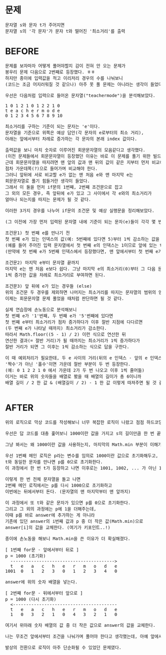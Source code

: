 # 문제

<pre>
문자열 s와 문자 t가 주어지면 
문자열 s의 '각 문자'가 문자 t와 떨어진 '최소거리'를 출력
</pre>

# BEFORE

<pre>
문제를 보자마자 어떻게 풀어야할지 감이 전혀 안 오는 문제가 
봉우리 문제 다음으로 2번째로 등장했다. ㅎㅎ
하지만 종이에 입력값을 적고 이리저리 경우의 수를 나눠보니
(코드는 조금 어지러워질 것 같으나) 아주 못 풀 문제는 아니라는 생각이 들었다.

우선은 다음처럼 입력으로 들어온 문자열("teachermode")을 분석해보았다.

1 0 1 2 1 0 1 2 2 1 0
t e a c h e r m o d e
0 1 2 3 4 5 6 7 8 9 10

최소거리를 구하는 기준이 되는 문자는 'e'이다.
문자열을 기준으로 위쪽은 예상 답안(각 문자의 e로부터의 최소 거리),
아래는 앞에서부터 차례로 증가하는 각 문자의 본래 index 값이다.

출력값을 보니 마치 숫자로 이루어진 회문문자열의 모음같다고 생각했다.
(이전 문제들에서 회문문자열이 등장했던 이유는 바로 이 문제를 풀기 위한 빌드업이었지 않을까)
근데 회문문자열을 따지려면 맨 앞의 값과 맨 뒤의 값이 같은 지부터 먼저 비교해서 
점차 가운데쪽(?)으로 들어가며 비교해야 한다.
그러니 앞뒤에 서로 비교할 e가 없는 맨 처음 e와 맨 마지막 e는
회문문자열로 풀기 힘들거란 생각이 들었다. 
그래서 이 둘을 먼저 if문의 1번째, 2번째 조건문으로 잡고
그 외의 모든 경우, 즉 앞뒤에 e가 있고 그 사이에서 각 e와의 최소거리가
얼마나 되는지를 따지는 문제가 될 것 같다.

이러한 3가지 경우를 나누어 if문의 조건문 및 예상 실행문을 정리해보았다.

(그 이전에 가장 먼저 입력된 문자열 내에 기준이 되는 문자(e)들이 각각 몇 번째 인덱스에 있는지부터 파악한다)

조건문1) 첫 번째 e를 만나기 전
첫 번째 e가 있는 인덱스의 값(예: 5번째에 있다면 5)부터 1씩 감소하는 값을 차례로 각 문자에 부여 
(예를 들어 주어진 입력 문자열에서 첫 번째 e의 인덱스는 1이므로 앞에 있는 t의 (e와의) 최소거리는 1이 된다)
(만약에 첫 번째 e가 5번째 인덱스에서 등장했다면, 맨 앞에서부터 첫 번째 e가 등장할 때까지 5, 4, 3,.. 순서로 최소거리가 부여될 것이다)

조건문2) 마지막 e부터 문자열 끝까지
마지막 e는 맨 처음 e보다 쉽다. 그냥 마지막 e의 최소거리(0)부터 그 다음 문자들에 
1씩 증가한 값을 차례로 최소거리로 부여하면 된다.

조건문3) 앞 뒤에 e가 있는 경우들 (else)
위의 조건문 두 경우를 제외하면 나머지는 최소거리를 따지는 문자열의 범위의 양 끝단에 e가 있는 경우이다.
이제는 회문문자열 문제 풀었을 때처럼 판단하면 될 것 같다.

실제 연습장에 손노동으로 분석해보니 
첫 번째 e가 '1'번째, 두 번째 e가 '5'번째에 있다면
첫 번째 e부터 최소거리가 점차 증가하다가 이후 절반 지점에 다다르면 
(두 번째 e가 나타날 때까지) 최소거리가 감소한다.
따라서 Math.floor((5 - 1) / 2) 이런 식으로 연산한 뒤 
연산한 결과(= 절반 거리)가 될 때까지는 최소거리가 1씩 증가하다가 
절반 거리가 되면 그 이후는 1씩 감소하는 식으로 답을 구한다.

이 때 예외처리가 필요한데, 두 e 사이의 거리(뒤의 e 인덱스 - 앞의 e 인덱스)가 
'짝수'가 아닌 '홀수'이면 가운데 절반 부분이 두 번 등장한다.
(예: 0 1 2 2 1 0 에서 가운데 2가 두 번 나오고 이후 1씩 줄어듦)
이거는 바로 위의 숫자들을 배열로 봤을 때 배열의 길이가 총 6이니까
배열 길이 / 2 한 값 & (배열길이 / 2) - 1 한 값 이렇게 따져주면 될 것 같다.

</pre>

# AFTER

<pre>
위의 로직으로 막상 코드를 작성해보니 너무 복잡한 로직이 나왔고 점점 하드코딩에 가까운 코드를 짜보아도 답이 나오지 않아서 고민하다가 답 코드를 확인했다.

우선은 답 코드를 대충 훑어보니 1000이란 값을 가지고 s의 길이만큼 한 번 끝까지 돌면서 증가하는 값을 더해준 뒤 다시 뒤에서부터 되돌아가면서 특정 조건에 해당할 경우 값을 빼주는 방식이었다.

그냥 봐서는 왜 1000이란 값을 사용하는지, 마지막의 Math.min 부분이 이해가 잘 안 되어서 코드를 치면서 콘솔을 찍어보며 분석해보았다.

우선 1번째 메인 로직은 p라는 변수를 임의로 1000이란 값으로 초기화해두고, p에 1씩 더하면서 answer에 추가하다가
t와 동일한 문자를 만나면 p를 0으로 초기화한다.
이 과정에서 한 번 t가 등장하고 나면 이후로는 1001, 1002, ... 가 아닌 1, 2, ... 처럼 1자리 숫자가 찍힌다.

이렇게 한 번 전체 문자열을 돌고 나면 
2번째 메인 로직에서는 p를 다시 1000으로 초기화하고
이번에는 뒤에서부터 돈다. (문자열의 맨 마지막부터 맨 앞까지)

이 과정에서 또 t와 같은 문자가 있으면 p를 0으로 초기화한다.
그리고 그 외의 과정에는 p에 1을 더해주는데, 
이때 p를 바로 answer에 추가하는 게 아니라 
기존에 있던 answer의 i번째 값과 p 중 더 작은 값(Math.min)으로 
answer[i]의 값을 교체한다. (여기가 키포인트..!)

종이에 손노동을 해보니 Math.min을 쓴 이유가 더 확실해졌다.

[ 1번째 for문 - 앞에서부터 뒤로 ]
p = 1000 (초기화)
  ---------------------------------------->
  t   e   a   c   h   e   r   m   o   d   e
1001  0   1   2   3   0   1   2   3   4   0

answer에 위의 숫자 배열을 넣는다.

[ 2번째 for문 - 뒤에서부터 앞으로 ]
p = 1000 (다시 초기화)
  <----------------------------------------
  t   e   a   c   h   e   r   m   o   d   e
  1   0   3   2   1   0   4   3   2   1   0

여기서 위아래 숫자 배열의 값 중 더 작은 값으로 answer의 값을 교체한다.

나는 무조건 앞에서부터 조건을 나눠가며 풀어야 한다고 생각했는데, 아예 앞에서부터 값을 쭉 더해준 뒤에 뒤에서부터 다시 인덱스 값을 구하면서 '기존의 것과 비교하여 더 작은 값으로 교체'하여 최소거리를 구한다는 로직이 신박했다.

발상의 전환으로 로직이 아주 단순화될 수 있었던 문제였다.
</pre>
